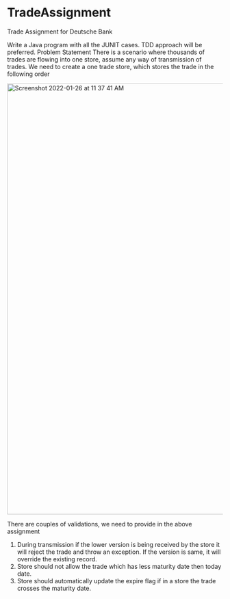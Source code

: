 # TradeAssignment
Trade Assignment for Deutsche Bank



Write a Java program with all the JUNIT cases. TDD approach will be preferred. 
Problem Statement
There is a scenario where thousands of trades are flowing into one store, assume any way of transmission of trades. We need to create a one trade store, which stores the trade in the following order


<img width="1007" alt="Screenshot 2022-01-26 at 11 37 41 AM" src="https://user-images.githubusercontent.com/50650883/151112204-800df172-53f1-4523-8cf2-9ec413c331c4.png">


There are couples of validations, we need to provide in the above assignment
1.	During transmission if the lower version is being received by the store it will reject the trade and throw an exception. If the version is same, it will override the existing record.
2.	Store should not allow the trade which has less maturity date then today date.
3.	Store should automatically update the expire flag if in a store the trade crosses the maturity date.

